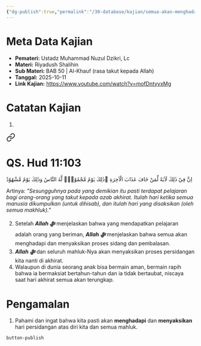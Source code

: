 ```yaml
---
{"dg-publish":true,"permalink":"/30-database/kajian/semua-akan-menghadapi-and-menyaksikan/","tags":["kajian"]}
---
```





# Meta Data Kajian 
<div><ul class="dataview list-view-ul"><li><span><strong>Pemateri:</strong> Ustadz Muhammad Nuzul Dzikri, Lc</span></li><li><span><strong>Materi:</strong> Riyadush Shalihin</span></li><li><span><strong>Sub Materi:</strong> BAB 50 | Al-Khauf (rasa takut kepada Allah)</span></li><li><span><strong>Tanggal:</strong> 2025-10-11</span></li><li><span><strong>Link Kajian:</strong> <a rel="noopener nofollow" class="external-link" href="https://www.youtube.com/watch?v=mofDntyvxMg" target="_blank">https://www.youtube.com/watch?v=mofDntyvxMg</a></span></li></ul></div>

# Catatan Kajian
1. 
<div class="transclusion internal-embed is-loaded"><a class="markdown-embed-link" href="/30-database/al-quran/all-surah/#qs-hud-11-103" aria-label="Open link"><svg xmlns="http://www.w3.org/2000/svg" width="24" height="24" viewBox="0 0 24 24" fill="none" stroke="currentColor" stroke-width="2" stroke-linecap="round" stroke-linejoin="round" class="svg-icon lucide-link"><path d="M10 13a5 5 0 0 0 7.54.54l3-3a5 5 0 0 0-7.07-7.07l-1.72 1.71"></path><path d="M14 11a5 5 0 0 0-7.54-.54l-3 3a5 5 0 0 0 7.07 7.07l1.71-1.71"></path></svg></a><div class="markdown-embed">



# QS. Hud 11:103
اِنَّ فِيْ ذٰلِكَ لَاٰيَةً لِّمَنْ خَافَ عَذَابَ الْاٰخِرَةِ ۗذٰلِكَ يَوْمٌ مَّجْمُوْعٌۙ لَّهُ النَّاسُ وَذٰلِكَ يَوْمٌ مَّشْهُوْدٌ

Artinya: *"Sesungguhnya pada yang demikian itu pasti terdapat pelajaran bagi orang-orang yang takut kepada azab akhirat. Itulah hari ketika semua manusia dikumpulkan (untuk dihisab), dan itulah hari yang disaksikan (oleh semua makhluk)."*



</div></div>

2. Setelah ***Allah ﷻ*** menjelaskan bahwa yang mendapatkan pelajaran adalah orang yang beriman, ***Allah ﷻ*** menjelaskan bahwa semua akan menghadapi dan menyaksikan proses sidang dan pembalasan.
3. ***Allah ﷻ*** dan seluruh mahluk-Nya akan menyaksikan proses persidangan kita nanti di akhirat.
4. Walaupun di dunia seorang anak bisa bermain aman, bermain rapih bahwa ia bermaksiat bertahun-tahun dan ia tidak bertaubat, niscaya saat hari akhirat semua akan terungkap.

# Pengamalan
1. Pahami dan ingat bahwa kita pasti akan **menghadapi** dan **menyaksikan** hari persidangan atas diri kita dan semua mahluk.
 
 
 `button-publish`